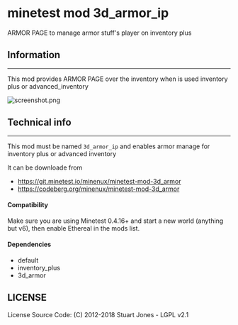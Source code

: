 minetest mod 3d_armor_ip
=======================

ARMOR PAGE to manage armor stuff's player on inventory plus

## Information
--------------

This mod provides ARMOR PAGE over the inventory when is used inventory plus or advanced_inventory

![screenshot.png](screenshot.png)

## Technical info
-----------------

This mod must be named `3d_armor_ip` and enables armor manage for inventory plus or advanced inventory

It can be downloade from 
* https://git.minetest.io/minenux/minetest-mod-3d_armor
* https://codeberg.org/minenux/minetest-mod-3d_armor

#### Compatibility

Make sure you are using Minetest 0.4.16+ and start a new world (anything but v6), 
then enable Ethereal in the mods list.

#### Dependencies

* default
* inventory_plus
* 3d_armor

## LICENSE

License Source Code: (C) 2012-2018 Stuart Jones - LGPL v2.1

